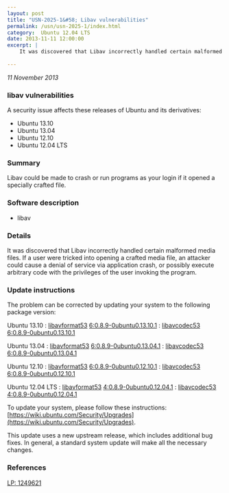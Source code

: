 ```yaml
---
layout: post
title: "USN-2025-1&#58; Libav vulnerabilities"
permalink: /usn/usn-2025-1/index.html
category:  Ubuntu 12.04 LTS
date: 2013-11-11 12:00:00
excerpt: |
    It was discovered that Libav incorrectly handled certain malformed media files. If a user were tricked into opening a crafted media file, an attacker could cause a denial of service via application crash, or possibly execute arbitrary code with the privileges of the user invoking the program. 
    
--- 
```

 
 

*11 November 2013*

### libav vulnerabilities

A security issue affects these releases of Ubuntu and its derivatives:

* Ubuntu 13.10
* Ubuntu 13.04
* Ubuntu 12.10
* Ubuntu 12.04 LTS

### Summary

Libav could be made to crash or run programs as your login if it opened a specially crafted file. 

### Software description

* libav 

### Details

It was discovered that Libav incorrectly handled certain malformed media files. If a user were tricked into opening a crafted media file, an attacker could cause a denial of service via application crash, or possibly execute arbitrary code with the privileges of the user invoking the program. 

### Update instructions

The problem can be corrected by updating your system to the following package version:

Ubuntu 13.10
 : [libavformat53](https://launchpad.net/ubuntu/+source/libav) <span> [6:0.8.9-0ubuntu0.13.10.1](https://launchpad.net/ubuntu/+source/libav/6:0.8.9-0ubuntu0.13.10.1) </span> 
 : [libavcodec53](https://launchpad.net/ubuntu/+source/libav) <span> [6:0.8.9-0ubuntu0.13.10.1](https://launchpad.net/ubuntu/+source/libav/6:0.8.9-0ubuntu0.13.10.1) </span> 

Ubuntu 13.04
 : [libavformat53](https://launchpad.net/ubuntu/+source/libav) <span> [6:0.8.9-0ubuntu0.13.04.1](https://launchpad.net/ubuntu/+source/libav/6:0.8.9-0ubuntu0.13.04.1) </span> 
 : [libavcodec53](https://launchpad.net/ubuntu/+source/libav) <span> [6:0.8.9-0ubuntu0.13.04.1](https://launchpad.net/ubuntu/+source/libav/6:0.8.9-0ubuntu0.13.04.1) </span> 

Ubuntu 12.10
 : [libavformat53](https://launchpad.net/ubuntu/+source/libav) <span> [6:0.8.9-0ubuntu0.12.10.1](https://launchpad.net/ubuntu/+source/libav/6:0.8.9-0ubuntu0.12.10.1) </span> 
 : [libavcodec53](https://launchpad.net/ubuntu/+source/libav) <span> [6:0.8.9-0ubuntu0.12.10.1](https://launchpad.net/ubuntu/+source/libav/6:0.8.9-0ubuntu0.12.10.1) </span> 

Ubuntu 12.04 LTS
 : [libavformat53](https://launchpad.net/ubuntu/+source/libav) <span> [4:0.8.9-0ubuntu0.12.04.1](https://launchpad.net/ubuntu/+source/libav/4:0.8.9-0ubuntu0.12.04.1) </span> 
 : [libavcodec53](https://launchpad.net/ubuntu/+source/libav) <span> [4:0.8.9-0ubuntu0.12.04.1](https://launchpad.net/ubuntu/+source/libav/4:0.8.9-0ubuntu0.12.04.1) </span> 

To update your system, please follow these instructions: [https://wiki.ubuntu.com/Security/Upgrades](https://wiki.ubuntu.com/Security/Upgrades).

This update uses a new upstream release, which includes additional bug fixes. In general, a standard system update will make all the necessary changes. 

### References

 
 [LP: 1249621](https://launchpad.net/bugs/1249621)
 

